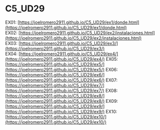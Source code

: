 # C5_UD29

EX01: [https://joelromero2911.github.io/C5_UD29/ex1/donde.html](https://joelromero2911.github.io/C5_UD29/ex1/donde.html)  
EX02: [https://joelromero2911.github.io/C5_UD29/ex2/instalaciones.html](https://joelromero2911.github.io/C5_UD29/ex2/instalaciones.html)  
EX03: [https://joelromero2911.github.io/C5_UD29/ex3/](https://joelromero2911.github.io/C5_UD29/ex3/)  
EX04: [https://joelromero2911.github.io/C5_UD29/ex4/](https://joelromero2911.github.io/C5_UD29/ex4/)
EX05: [https://joelromero2911.github.io/C5_UD29/ex5/](https://joelromero2911.github.io/C5_UD29/ex5/)
EX06: [https://joelromero2911.github.io/C5_UD29/ex6/](https://joelromero2911.github.io/C5_UD29/ex6/)
EX07: [https://joelromero2911.github.io/C5_UD29/ex7/](https://joelromero2911.github.io/C5_UD29/ex7/)
EX08: [https://joelromero2911.github.io/C5_UD29/ex8/](https://joelromero2911.github.io/C5_UD29/ex8/)
EX09: [https://joelromero2911.github.io/C5_UD29/ex9/](https://joelromero2911.github.io/C5_UD29/ex9/)
EX10: [https://joelromero2911.github.io/C5_UD29/ex10/](https://joelromero2911.github.io/C5_UD29/ex10/)
